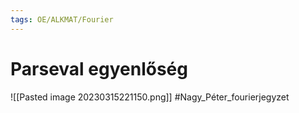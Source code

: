 ```yaml
---
tags: OE/ALKMAT/Fourier 
---
```

# Parseval egyenlőség
![[Pasted image 20230315221150.png]]
#Nagy_Péter_fourierjegyzet 